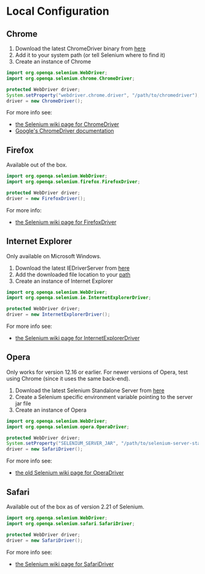 # Local Configuration

## Chrome
1. Download the latest ChromeDriver binary from [here](http://chromedriver.storage.googleapis.com/index.html)
2. Add it to your system path (or tell Selenium where to find it)
3. Create an instance of Chrome

```java
import org.openqa.selenium.WebDriver;
import org.openqa.selenium.chrome.ChromeDriver;

protected WebDriver driver;
System.setProperty("webdriver.chrome.driver", "/path/to/chromedriver");
driver = new ChromeDriver();
```

For more info see:

+ [the Selenium wiki page for ChromeDriver](https://github.com/SeleniumHQ/selenium/wiki/ChromeDriver)
+ [Google's ChromeDriver documentation](https://sites.google.com/a/chromium.org/chromedriver/)


## Firefox

Available out of the box.

```java
import org.openqa.selenium.WebDriver;
import org.openqa.selenium.firefox.FirefoxDriver;

protected WebDriver driver;
driver = new FirefoxDriver();
```

For more info:

+ [the Selenium wiki page for FirefoxDriver](https://github.com/SeleniumHQ/selenium/wiki/FirefoxDriver)


## Internet Explorer

Only available on Microsoft Windows.

1. Download the latest IEDriverServer from [here](http://selenium-release.storage.googleapis.com/index.html)
2. Add the downloaded file location to your [path](http://www.computerhope.com/issues/ch000549.htm)
3. Create an instance of Internet Explorer

```java
import org.openqa.selenium.WebDriver;
import org.openqa.selenium.ie.InternetExplorerDriver;

protected WebDriver driver;
driver = new InternetExplorerDriver();
```

For more info see:

+ [the Selenium wiki page for InternetExplorerDriver](https://github.com/SeleniumHQ/selenium/wiki/InternetExplorerDriver)


## Opera

Only works for version 12.16 or earlier. For newer versions of Opera, test using Chrome (since it uses the same back-end).

1. Download the latest Selenium Standalone Server from [here](http://selenium-release.storage.googleapis.com/index.html)
2. Create a Selenium specific environment variable pointing to the server jar file
3. Create an instance of Opera

```java
import org.openqa.selenium.WebDriver;
import org.openqa.selenium.opera.OperaDriver;

protected WebDriver driver;
System.setProperty("SELENIUM_SERVER_JAR", "/path/to/selenium-server-standalone.jar");
driver = new SafariDriver();
```

For more info see:

+ [the old Selenium wiki page for OperaDriver](https://code.google.com/p/selenium/wiki/OperaDriver)

## Safari

Available out of the box as of version 2.21 of Selenium.

```java
import org.openqa.selenium.WebDriver;
import org.openqa.selenium.safari.SafariDriver;

protected WebDriver driver;
driver = new SafariDriver();
```

For more info see:

+ [the Selenium wiki page for SafariDriver](https://github.com/SeleniumHQ/selenium/wiki/SafariDriver)
